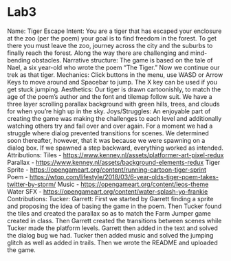 # Lab3
Name: Tiger Escape
Intent: You are a tiger that has escaped your enclosure at the zoo (per the poem) your goal is to find freedom in the forest. To get there you must leave the zoo, journey across the city and the suburbs to finally reach the forest. Along the way there are challenging and mind-bending obstacles.
Narrative structure: The game is based on the tale of Nael, a six year-old who wrote the poem “The Tiger.” Now we continue our trek as that tiger.
Mechanics: Click buttons in the menu, use WASD or Arrow Keys to move around and Spacebar to jump. The X key can be used if you get stuck jumping.
Aesthetics: Our tiger is drawn cartoonishly, to match the age of the poem’s author and the font and tilemap follow suit. We have a three layer scrolling parallax background with green hills, trees, and clouds for when you’re high up in the sky.
Joys/Struggles: An enjoyable part of creating the game was making the challenges to each level and additionally watching others try and fail over and over again.
For a moment we had a struggle where dialog prevented transitions for scenes. We determined soon thereafter, however, that it was because we were spawning on a dialog box. If we spawned a step backward, everything worked as intended.
Attributions:
Tiles - https://www.kenney.nl/assets/platformer-art-pixel-redux
Parallax - https://www.kenney.nl/assets/background-elements-redux
Tiger Sprite - https://opengameart.org/content/running-cartoon-tiger-sprint
Poem - https://wtop.com/lifestyle/2018/03/6-year-olds-tiger-poem-takes-twitter-by-storm/ 
Music - https://opengameart.org/content/leos-theme
Water SFX - https://opengameart.org/content/water-splash-yo-frankie
Contributions:
	Tucker:
	Garrett: 
First we started by Garrett finding a sprite and proposing the idea of basing the game in the poem. Then Tucker found the tiles and created the parallax so as to match the Farm Jumper game created in class. Then Garrett created the transitions between scenes while Tucker made the platform levels. Garrett then added in the text and solved the dialog bug we had. Tucker then added music and solved the jumping glitch as well as added in trails. Then we wrote the README and uploaded the game.

